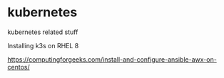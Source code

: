 # kubernetes
kubernetes related stuff


Installing k3s on RHEL 8

https://computingforgeeks.com/install-and-configure-ansible-awx-on-centos/
